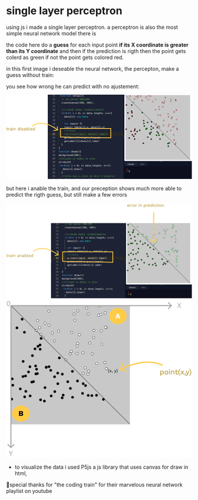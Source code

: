 # single layer perceptron 

using js i made a single layer perceptron.  a perceptron is also the most simple neural network model there is 

the code here do a **guess** for each input point **if its X coordinate is greater than its Y coordinate** and then if the prediction is rigth then the point gets colerd as green if not the point  gets colored red.



in this first image i deseable the neural network, the percepton, make a guess without train:

you see how wrong he can predict with no ajustement:

<img src="images/without-train.png">


but here i anable the train, and our preception shows much more able to predict the rigth guess, but still make a few errors

<img src="images/with-train.png">


<img src="images/planxy.png">

* to visualize the data i used P5js a js library that uses canvas for draw in html,



🤩special thanks for "the coding train" for their marvelous neural network playlist on youtube


